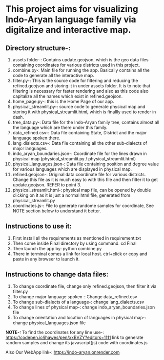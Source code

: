 # This project aims for visualizing Indo-Aryan language family via digitalize and interactive map.
## Directory structure-:
1. assets folder-: Contains update.geojson, which is the geo data files containing coordinates for various districts used in this project.
2. combine.py-: Main file for running the app. Basically contains all the code to generate all the interactive map.
3. filter.py-: This is the source code for filtering and reducing the refined.geojson and storing it in under assets folder. It is to note that filtering is necessary for faster rendering and also as this code also capitalize all the names which exist in refined.geojson.
4. home_page.py-: this is the Home Page of our app.
5. physical_streamlit.py-: source code to generate physical map and storing it with physical_streamlit.html, which is finallly used to render in dash.
6. tree_data.py-: Data file for the Indo-Aryan family tree, contains almost all the language which are there under this family.
7. data_refined.csv-: Data file containing State, District and the major language spoken there.
8. lang_dialects.csv-: Data file containing all the other sub-dialects of major languages. 
9. indo_aryan_boundaries.json-: Coordinate file for the lines drawn in physical map (physical_streamlit.py / physical_streamlit.html)
10. physical_languages.json-: Data file containing position and degree value for various languages which are displayed in physical map.
11. refined.geojson-: Original data coordinate file for various districts. Change this file as it is much easy to with this file and then filter it to get update.geojson. REFER to point 3.
12. physical_streamlit.html-: physical map file, can be opened by double clicking on it as it is just a normal html file, generated from physical_streamlit.py
13. coordinates.js-: File to generate randome samples for coordinate, See NOTE section below to understand it better.

## Instructions to use it:
1. First install all the requirements as mentioned in requirement.txt
2. Then come inside Final directory by using command: cd Final
3. Then launch the app by: python combine.py
4. There in terminal comes a link for local host. ctrl+click or copy and paste in any browser to launch it.

## Instructions to change data files:
1. To change coordinate file, change only refined.geojson, then filter it via filter.py
2. To change major language spoken-: Change data_refined.csv
3. To change sub-dialects of a language-: change lang_dialects.csv
4. To change lines of physical map-: change indo_aryan_boundaries.json file
5. To change orientation and location of languages in physical map-: change physical_languages.json file

**NOTE-:** To find the coordinates for any line use-: https://codepen.io/jhawes/pen/xxBVZY?editors=1111 link to generate random samples and change its javascript(js) code with coordinates.js

Also Our WebApp link-: https://indo-aryan.onrender.com